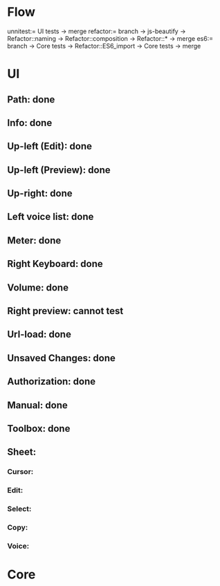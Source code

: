 # Flow
unnitest:= UI tests -> merge
refactor:= branch -> js-beautify -> Refactor::naming -> Refactor::composition -> Refactor::* -> merge
es6:= branch -> Core tests -> Refactor::ES6_import -> Core tests -> merge

# UI
## Path: done
## Info: done
## Up-left (Edit): done
## Up-left (Preview): done
## Up-right: done
## Left voice list: done
## Meter: done
## Right Keyboard: done
## Volume: done
## Right preview: cannot test
## Url-load: done
## Unsaved Changes: done
## Authorization: done
## Manual: done
## Toolbox: done
## Sheet:
### Cursor:
### Edit:
### Select:
### Copy:
### Voice:

# Core
